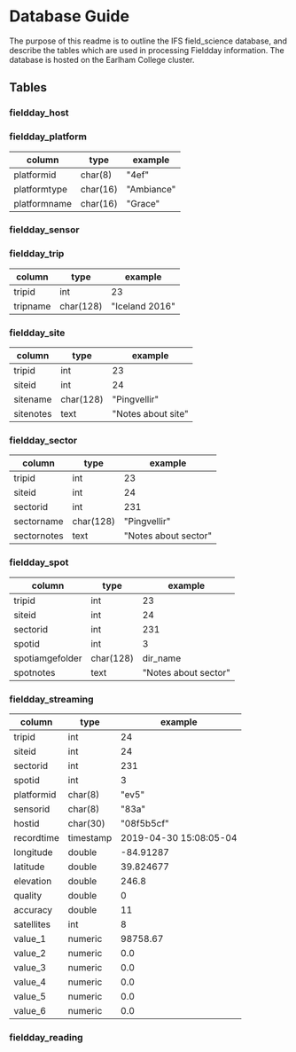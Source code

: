 # Database Guide
The purpose of this readme is to outline the IFS field_science database, and describe the tables which are used in processing Fieldday information. The database is hosted on the Earlham College cluster.
## Tables
### fieldday_host 

### fieldday_platform
| column | type | example |
|---|---|---|
| platformid | char(8) | "4ef" |
| platformtype | char(16) | "Ambiance" |
| platformname | char(16) | "Grace" |

### fieldday_sensor
### fieldday_trip
| column | type | example |
|---|---|---|
| tripid | int | 23 |
| tripname | char(128) | "Iceland 2016" |

### fieldday_site
| column | type | example |
|---|---|---|
| tripid | int | 23 |
| siteid | int | 24 |
| sitename | char(128) | "Pingvellir" |
| sitenotes | text | "Notes about site" |

### fieldday_sector
| column | type | example |
|---|---|---|
| tripid | int | 23 |
| siteid | int | 24 |
| sectorid | int | 231 |
| sectorname | char(128) | "Pingvellir" |
| sectornotes | text | "Notes about sector" |

### fieldday_spot
| column | type | example |
|---|---|---|
| tripid | int | 23 |
| siteid | int | 24 |
| sectorid | int | 231 |
| spotid | int | 3 |
| spotiamgefolder | char(128) | dir_name |
| spotnotes | text | "Notes about sector" |

### fieldday_streaming
| column | type | example |
|---|---|---|
| tripid | int | 24 |
| siteid | int | 24 |
| sectorid | int | 231 |
| spotid | int | 3 |
| platformid | char(8) | "ev5" |
| sensorid | char(8) | "83a" |
| hostid | char(30) | "08f5b5cf" |
| recordtime | timestamp | 2019-04-30 15:08:05-04 |
| longitude | double | -84.91287 |
| latitude | double | 39.824677 |
| elevation | double | 246.8 |
| quality | double | 0 |
| accuracy | double | 11 |
| satellites | int | 8 |
| value_1 | numeric | 98758.67 |
| value_2 | numeric | 0.0 |
| value_3 | numeric | 0.0 |
| value_4 | numeric | 0.0 |
| value_5 | numeric | 0.0 |
| value_6 | numeric | 0.0 |
### fieldday_reading
